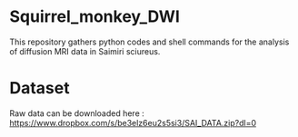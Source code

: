 # Squirrel_monkey_DWI
This repository gathers python codes and shell commands for the analysis of diffusion MRI data in Saimiri sciureus.


# Dataset
Raw data can be downloaded here : https://www.dropbox.com/s/be3elz6eu2s5si3/SAI_DATA.zip?dl=0

